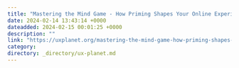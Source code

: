 ```yaml
---
title: "Mastering the Mind Game - How Priming Shapes Your Online Experience"
date: 2024-02-14 13:43:14 +0000
dateadded: 2024-02-15 00:01:25 +0000
description: ""
link: "https://uxplanet.org/mastering-the-mind-game-how-priming-shapes-your-online-experience-34bc16c969a6?source=rss----819cc2aaeee0---4"
category:
directory: _directory/ux-planet.md
---
```

